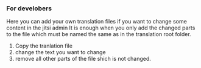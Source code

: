 ### For develobers
Here you can add your own translation files if you want to change some content in the jitsi admin
It is enough when you only add the changed parts to the file which must be named the same as in the translation root folder.
1. Copy the tranlation file
2. change the text you want to change
3. remove all other parts of the file shich is not changed.